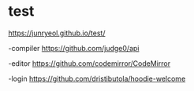 # test
https://junryeol.github.io/test/


-compiler
https://github.com/judge0/api

-editor
https://github.com/codemirror/CodeMirror

-login
https://github.com/dristibutola/hoodie-welcome
